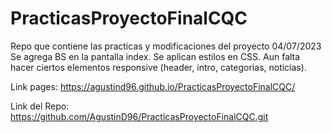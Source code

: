 # PracticasProyectoFinalCQC
Repo que contiene las practicas y modificaciones del proyecto
04/07/2023 Se agrega BS en la pantalla index. Se aplican estilos en CSS. Aun falta hacer ciertos elementos responsive (header, intro, categorias, noticias). 

Link pages: https://agustind96.github.io/PracticasProyectoFinalCQC/

Link del Repo: https://github.com/AgustinD96/PracticasProyectoFinalCQC.git